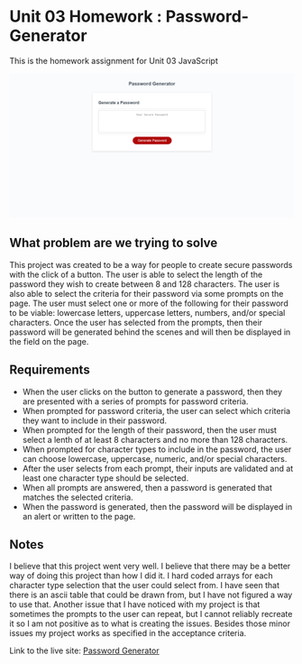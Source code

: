 # Unit 03 Homework : Password-Generator

This is the homework assignment for Unit 03 JavaScript

<img src="assets\img\passwordgenerator.PNG">

## What problem are we trying to solve
This project was created to be a way for people to create secure passwords with the click of a button. The user is able to select the length of the password they wish to create between 8 and 128 characters. The user is also able to select the criteria for their password via some prompts on the page. The user must select one or more of the following for their password to be viable: lowercase letters, uppercase letters, numbers, and/or special characters. Once the user has selected from the prompts, then their password will be generated behind the scenes and will then be displayed in the field on the page.

## Requirements
- When the user clicks on the button to generate a password, then they are presented with a series of prompts for password criteria.
- When prompted for password criteria, the user can select which criteria they want to include in their password.
- When prompted for the length of their password, then the user must select a lenth of at least 8 characters and no more than 128 characters.
- When prompted for character types to include in the password, the user can choose lowercase, uppercase, numeric, and/or special characters.
- After the user selects from each prompt, their inputs are validated and at least one character type should be selected.
- When all prompts are answered, then a password is generated that matches the selected criteria.
- When the password is generated, then the password will be displayed in an alert or written to the page.

## Notes
I believe that this project went very well. I believe that there may be a better way of doing this project than how I did it. I hard coded arrays for each character type selection that the user could select from. I have seen that there is an ascii table that could be drawn from, but I have not figured a way to use that. Another issue that I have noticed with my project is that sometimes the prompts to the user can repeat, but I cannot reliably recreate it so I am not positive as to what is creating the issues. Besides those minor issues my project works as specified in the acceptance criteria.

Link to the live site: [Password Generator](https://stessman.github.io/03-Password-Generator/)
